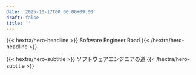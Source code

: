 ```yaml
---
date: '2025-10-17T00:00:00+09:00'
draft: false
title: ''
---
```


{{< hextra/hero-headline >}}
  Software Engineer Road
{{< /hextra/hero-headline >}}

{{< hextra/hero-subtitle >}}
  ソフトウェアエンジニアの道
{{< /hextra/hero-subtitle >}}
